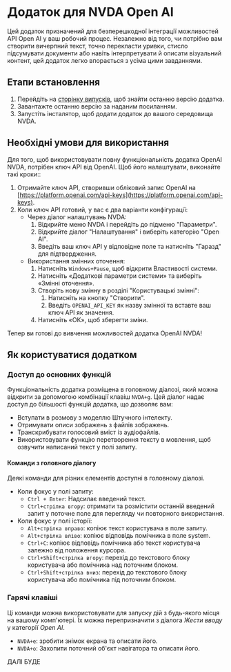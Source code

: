 # Додаток для NVDA Open AI 

Цей додаток призначений для безперешкодної інтеграції можливостей API Open AI у ваш робочий процес. Незалежно від того, чи потрібно вам створити вичерпний текст, точно перекласти уривки, стисло підсумувати документи або навіть інтерпретувати й описати візуальний контент, цей додаток легко впорається з усіма цими завданнями.

## Етапи встановлення

1. Перейдіть на [сторінку випусків](https://github.com/aaclause/nvda-OpenAI/releases), щоб знайти останню версію додатка.
2. Завантажте останню версію за наданим посиланням.
3. Запустіть інсталятор, щоб додати додаток до вашого середовища NVDA.

## Необхідні умови для використання

Для того, щоб використовувати повну функціональність додатка OpenAI NVDA, потрібен ключ API від OpenAI. Щоб його налаштувати, виконайте такі кроки::

1. Отримайте ключ API, створивши обліковий запис OpenAI на [https://platform.openai.com/api-keys](https://platform.openai.com/api-keys).
2. Коли ключ API готовий, у вас є два варіанти конфігурації:
   - Через діалог налаштувань NVDA:
     1. Відкрийте меню NVDA і перейдіть до підменю "Параметри".
     2. Відкрийте діалог "Налаштування" і виберіть категорію "Open AI".
     3. Введіть ваш ключ API у відповідне поле та натисніть "Гаразд" для підтвердження.
   - Використання змінних оточення:
     1. Натисніть `Windows+Pause`, щоб відкрити Властивості системи.
     2. Натисніть «Додаткові параметри системи» та виберіть «Змінні оточення».
     3. Створіть нову змінну в розділі "Користувацькі змінні":
         1. Натисніть на кнопку "Створити".
         2. Введіть `OPENAI_API_KEY` як назву змінної та вставте ваш ключ API як значення.
     4. Натисніть «ОК», щоб зберегти зміни.

Тепер ви готові до вивчення можливостей додатка OpenAI NVDA!

## Як користуватися додатком

### Доступ до основних функцій

Функціональність додатка розміщена в головному діалозі, який можна відкрити за допомогою комбінації клавіш `NVDA+g`. Цей діалог надає доступ до більшості функцій додатка, що дозволяє вам:

- Вступати в розмову з моделлю Штучного інтелекту.
- Отримувати описи зображень з файлів зображень.
- Транскрибувати голосовий вміст із аудіофайлів.
- Використовувати функцію перетворення тексту в мовлення, щоб озвучити написаний текст у полі запиту.

#### Команди з головного діалогу

Деякі команди для різних елементів доступні в головному діалозі.

- Коли фокус у полі запиту:
	- `Ctrl + Enter`: Надсилає введений текст.
	- `Ctrl+стрілка вгору`: отримати та розмістити останній введений запит у поточне поле для перегляду чи повторного використання.
- Коли фокус у полі історії:
	- `Alt+стрілка вправо`: копіює текст користувача в поле запиту.
	- `Alt+стрілка вліво`: копіює відповідь помічника в поле system.
	- `Ctrl+C`: копіює відповідь помічника або текст користувача залежно від положення курсора.
	- `Ctrl+Shift+стрілка вгору`: перехід до текстового блоку користувача або помічника над поточним блоком.
	- `Ctrl+Shift+стрілка вниз`: перехід до текстового блоку користувача або помічника під поточним блоком.

### Гарячі клавіші

Ці команди можна використовувати для запуску дій з будь-якого місця на вашому комп'ютері. Їх можна перепризначити з діалога *Жести вводу* у категорії *Open AI*.

- `NVDA+e`: зробити знімок екрана та описати його.
- `NVDA+o`: Захопити поточний об'єкт навігатора та описати його.

ДАЛІ БУДЕ
